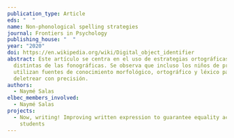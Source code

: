 ```yaml
---
publication_type: Article
eds: "  "
name: Non-phonological spelling strategies
journal: Frontiers in Psychology
publishing_house: "  "
year: "2020"
doi: https://en.wikipedia.org/wiki/Digital_object_identifier
abstract: Este artículo se centra en el uso de estrategias ortográficas
  distintas de las fonográficas. Se observa que incluso los niños de primaria
  utilizan fuentes de conocimiento morfológico, ortográfico y léxico para
  deletrear con precisión.
authors:
  - Naymé Salas
elbec_members_involved:
  - Naymé Salas
projects:
  - Now, writing! Improving written expression to guarantee equality across
    students
---
```

